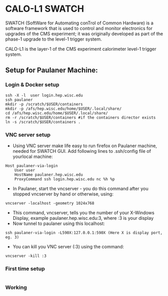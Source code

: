 # CALO-L1 SWATCH
SWATCH (SoftWare for Automating conTrol of Common Hardware) is a software framework that is used to control and monitor electronics for upgrades of the CMS experiment; it was originally developed as part of the phase-1 upgrade to the level-1 trigger system. 

CALO-L1 is the layer-1 of the CMS experiment calorimeter level-1 trigger system.

## Setup for Paulaner Machine:
### Login & Docker setup
```
ssh -X -l  user login.hep.wisc.edu
ssh paulaner
mkdir -p /scratch/$USER/containers
mkdir -p /afs/hep.wisc.edu/home/$USER/.local/share/
cd /afs/hep.wisc.edu/home/$USER/.local/share/
rm -r /scratch/$USER/containers #if the containers director exists
ln -s /scratch/$USER/containers .
```

### VNC server setup
- Using VNC server make life easy to run firefox on Paulaner machine, needed for SWATCH GUI. Add following lines to .ssh/config file of yourlocal machine:
```
Host paulaner-via-login
    User user
    HostName paulaner.hep.wisc.edu
    ProxyCommand ssh login.hep.wisc.edu nc %h %p
```
- In Paulaner, start the vncserver - you do this command after you stopped vncserver by hand or otherwise, using:
```
vncserver -localhost -geometry 1024x768
```
- This command, vncserver, tells you the number of your X-Windows Display, example paulaner.hep.wisc.edu:3, where :3 is your display
- Now tunnel to paulaner using this localhost:
```
ssh paulaner-via-login -L590X:127.0.0.1:590X (Here X is display port, eg. 3)
```
- You can kill you VNC server (:3) using the command:
```
vncserver -kill :3
```

### First time setup
```

```

### Working
